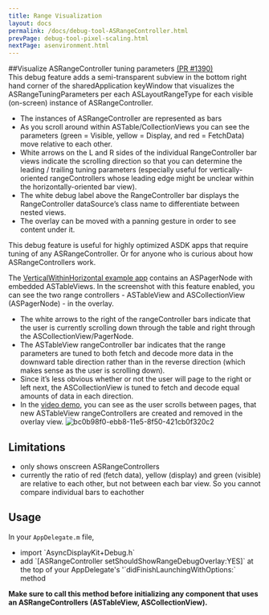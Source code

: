 ```yaml
---
title: Range Visualization
layout: docs
permalink: /docs/debug-tool-ASRangeController.html
prevPage: debug-tool-pixel-scaling.html
nextPage: asenvironment.html
---
```


##Visualize ASRangeController tuning parameters <a href="https://github.com/facebook/AsyncDisplayKit/pull/1390">(PR #1390)</a> 
<br>
This debug feature adds a semi-transparent subview in the bottom right hand corner of the sharedApplication keyWindow that visualizes the ASRangeTuningParameters per each ASLayoutRangeType for each visible (on-screen) instance of ASRangeController. 

- The instances of ASRangeController are represented as bars
- As you scroll around within ASTable/CollectionViews you can see the parameters (green = Visible, yellow = Display, and red = FetchData) move relative to each other. 
- White arrows on the L and R sides of the individual RangeController bar views indicate the scrolling direction so that you can determine the leading / trailing tuning parameters (especially useful for vertically-oriented rangeControllers whose leading edge might be unclear within the horizontally-oriented bar view). 
- The white debug label above the RangeController bar displays the RangeController dataSource’s class name to differentiate between nested views.
- The overlay can be moved with a panning gesture in order to see content under it.

This debug feature is useful for highly optimized ASDK apps that require tuning of any ASRangeController. Or for anyone who is curious about how ASRangeControllers work. 

The <a href="https://github.com/facebook/AsyncDisplayKit/tree/master/examples/VerticalWithinHorizontalScrolling">VerticalWithinHorizontal example app</a> contains an ASPagerNode with embedded ASTableViews. In the screenshot with this feature enabled, you can see the two range controllers - ASTableView and ASCollectionView (ASPagerNode) - in the overlay. 

- The white arrows to the right of the rangeController bars indicate that the user is currently scrolling down through the table and right through the ASCollectionView/PagerNode. 
- The ASTableView rangeController bar indicates that the range parameters are tuned to both fetch and decode more data in the downward table direction rather than in the reverse direction (which makes sense as the user is scrolling down). 
- Since it’s less obvious whether or not the user will page to the right or left next, the ASCollectionView is tuned to fetch and decode equal amounts of data in each direction. 
- In the <a href="https://drive.google.com/file/d/0B1BArZ05bNhzVy1jSW9FeEVXUjg/view">video demo</a>, you can see as the user scrolls between pages, that new ASTableView rangeControllers are created and removed in the overlay view. 
![bc0b98f0-ebb8-11e5-8f50-421cb0f320c2](https://cloud.githubusercontent.com/assets/3419380/14057072/ef7f63a0-f2b2-11e5-92a5-f65b2d207e63.png)

## Limitations
<ul>
  <li>only shows onscreen ASRangeControllers</li>
  <li>currently the ratio of red (fetch data), yellow (display) and green (visible) are relative to each other, but not between each bar view. So you cannot compare individual bars to eachother</li>
</ul>

## Usage
In your `AppDelegate.m` file, 
<ul>
  <li>import `AsyncDisplayKit+Debug.h`</li>
  <li>add `[ASRangeController setShouldShowRangeDebugOverlay:YES]` at the top of your AppDelegate's '`didFinishLaunchingWithOptions:` method</li>
</ul>

**Make sure to call this method before initializing any component that uses an ASRangeControllers (ASTableView, ASCollectionView).**